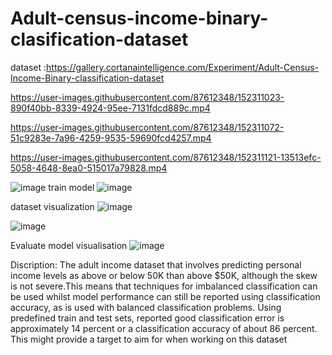 # Adult-census-income-binary-clasification-dataset
dataset :https://gallery.cortanaintelligence.com/Experiment/Adult-Census-Income-Binary-classification-dataset


https://user-images.githubusercontent.com/87612348/152311023-890f40bb-8339-4924-95ee-7131fdcd889c.mp4



https://user-images.githubusercontent.com/87612348/152311072-51c9283e-7a96-4259-9535-59690fcd4257.mp4



https://user-images.githubusercontent.com/87612348/152311121-13513efc-5058-4648-8ea0-515017a79828.mp4


![image](https://user-images.githubusercontent.com/87612348/152281543-6ea40218-fab8-4d6a-8dfc-12d3be031af6.png)
train model
![image](https://user-images.githubusercontent.com/87612348/152281776-9422c515-4362-4fc5-8f9d-5e7c23769bea.png)

dataset visualization
![image](https://user-images.githubusercontent.com/87612348/152282070-10bfd741-e3a8-4c5e-a125-3a83632288b1.png)

![image](https://user-images.githubusercontent.com/87612348/152281913-da81bfae-633b-48bf-91a3-481a372ffe59.png)

Evaluate model visualisation 
![image](https://user-images.githubusercontent.com/87612348/152282272-a40b0aa2-5350-4060-9e42-fb9593c03cb8.png)


Discription:
   The adult income dataset that involves predicting personal income levels as above or below 50K than above $50K, although the skew is not severe.This means that techniques for imbalanced classification can be used whilst model performance can still be reported using classification accuracy, as is used with balanced classification problems.
    Using predefined train and test sets, reported good classification error is approximately 14 percent or a classification accuracy of about 86 percent. This might provide a target to aim for when working on this dataset
    
